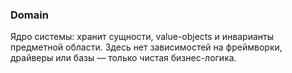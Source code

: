 ### Domain

Ядро системы: хранит сущности, value-objects и инварианты предметной области.
Здесь нет зависимостей на фреймворки, драйверы или базы — только чистая бизнес-логика.